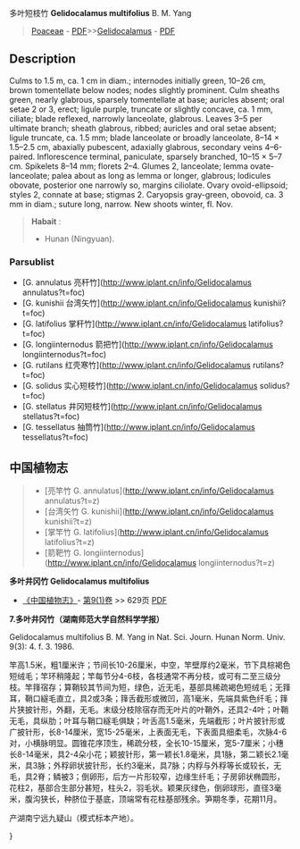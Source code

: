 多叶短枝竹 **Gelidocalamus multifolius** B. M. Yang

> [Poaceae](http://www.iplant.cn/info/Poaceae?t=foc) - [PDF](http://www.iplant.cn/foc/pdf/Poaceae.pdf)>>[Gelidocalamus](http://www.iplant.cn/info/Gelidocalamus?t=foc) - [PDF](http://www.iplant.cn/foc/pdf/Gelidocalamus.pdf)

## Description

Culms to 1.5 m, ca. 1 cm in diam.; internodes initially green, 10–26 cm, brown tomentellate below nodes; nodes slightly prominent. Culm sheaths green, nearly glabrous, sparsely tomentellate at base; auricles absent; oral setae 2 or 3, erect; ligule purple, truncate or slightly concave, ca. 1 mm, ciliate; blade reflexed, narrowly lanceolate, glabrous. Leaves 3–5 per ultimate branch; sheath glabrous, ribbed; auricles and oral setae absent; ligule truncate, ca. 1.5 mm; blade lanceolate or broadly lanceolate, 8–14 × 1.5–2.5 cm, abaxially pubescent, adaxially glabrous, secondary veins 4–6-paired. Inflorescence terminal, paniculate, sparsely branched, 10–15 × 5–7 cm. Spikelets 8–14 mm; florets 2–4. Glumes 2, lanceolate; lemma ovate-lanceolate; palea about as long as lemma or longer, glabrous; lodicules obovate, posterior one narrowly so, margins ciliolate. Ovary ovoid-ellipsoid; styles 2, connate at base; stigmas 2. Caryopsis gray-green, obovoid, ca. 3 mm in diam.; suture long, narrow. New shoots winter, fl. Nov.


> **Habait** : 
>* Hunan (Ningyuan).

### Parsublist

* [G.  annulatus  亮秆竹](http://www.iplant.cn/info/Gelidocalamus annulatus?t=foc)
* [G.  kunishii  台湾矢竹](http://www.iplant.cn/info/Gelidocalamus kunishii?t=foc)
* [G.  latifolius  掌秆竹](http://www.iplant.cn/info/Gelidocalamus latifolius?t=foc)
* [G.  longiinternodus  箭把竹](http://www.iplant.cn/info/Gelidocalamus longiinternodus?t=foc)
* [G.  rutilans  红壳寒竹](http://www.iplant.cn/info/Gelidocalamus rutilans?t=foc)
* [G.  solidus  实心短枝竹](http://www.iplant.cn/info/Gelidocalamus solidus?t=foc)
* [G.  stellatus  井冈短枝竹](http://www.iplant.cn/info/Gelidocalamus stellatus?t=foc)
* [G.  tessellatus  抽筒竹](http://www.iplant.cn/info/Gelidocalamus tessellatus?t=foc)


## 中国植物志

> * [亮竿竹  G.  annulatus](http://www.iplant.cn/info/Gelidocalamus annulatus?t=z)
> * [台湾矢竹  G.  kunishii](http://www.iplant.cn/info/Gelidocalamus kunishii?t=z)
> * [掌竿竹  G.  latifolius](http://www.iplant.cn/info/Gelidocalamus latifolius?t=z)
> * [箭靶竹  G.  longiinternodus](http://www.iplant.cn/info/Gelidocalamus longiinternodus?t=z)


**多叶井冈竹 Gelidocalamus multifolius**

* [《中国植物志》](http://www.iplant.cn/frps)- [第9(1)卷](http://www.iplant.cn/frps/vol/9(1)) >> 629页 [PDF](http://www.iplant.cn/frps/pdf/9(1)/629.pdf)


**7.多叶井冈竹（湖南师范大学自然科学学报）**

Gelidocalamus multifolius B. M. Yang in Nat. Sci. Journ. Hunan Norm. Univ. 9(3): 4. f. 3. 1986.

竿高1.5米，粗1厘米许；节间长10-26厘米，中空，竿壁厚约2毫米，节下具棕褐色短绒毛；竿环稍隆起；竿每节分4-6枝，各枝通常不再分枝，或可有二至三级分枝。竿箨宿存；算鞘较其节间为短，绿色，近无毛，基部具稀疏褐色短绒毛；无箨耳，鞘口繸毛直立，具2或3条；箨舌截形或微凹，高1毫米，先端具紫色纤毛；箨片狭披针形，外翻，无毛。末级分枝除宿存而无叶片的叶鞘外，还具2-4叶；叶鞘无毛，具纵肋；叶耳与鞘口繸毛俱缺；叶舌高1.5毫米，先端截形；叶片披针形或广披针形，长8-14厘米，宽15-25毫米，上表面无毛，下表面具细柔毛，次脉4-6对，小横脉明显。圆锥花序顶生，稀疏分枝，全长10-15厘米，宽5-7厘米；小穗长8-14毫米，具2-4朵小花；颖披针形，第一颖长1.8毫米，具1脉，第二颖长2.1毫米，具3脉；外稃卵状披针形，长约3毫米，具7脉；内稃与外稃等长或较长，无毛，具2脊；鳞被3；倒卵形，后方一片形较窄，边缘生纤毛；子房卵状椭圆形，花柱2，基部合生部分甚短，柱头2，羽毛状。颖果灰绿色，倒卵球形，直径3毫米，腹沟狭长，种脐位于基底，顶端常有花柱基部残余。笋期冬季，花期11月。

产湖南宁远九疑山（模式标本产地）。

}